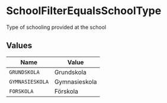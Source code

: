 # SchoolFilterEqualsSchoolType

Type of schooling provided at the school


## Values

| Name            | Value           |
| --------------- | --------------- |
| `GRUNDSKOLA`    | Grundskola      |
| `GYMNASIESKOLA` | Gymnasieskola   |
| `FORSKOLA`      | Förskola        |